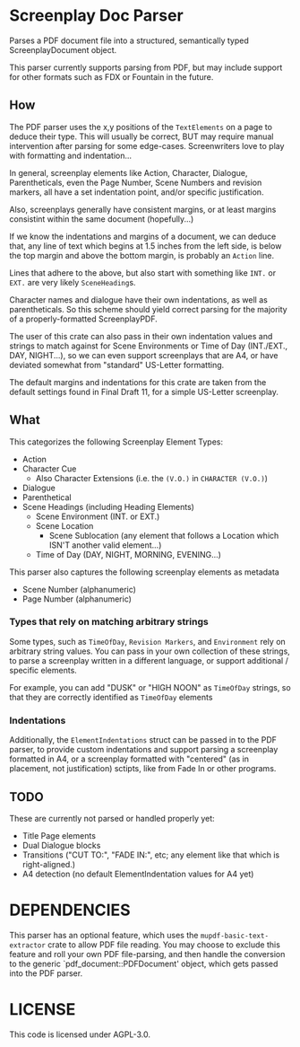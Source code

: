 # Screenplay Doc Parser
Parses a PDF document file into a structured, semantically typed ScreenplayDocument object.

This parser currently supports parsing from PDF, but may include support for other formats such as FDX or Fountain in the future.

## How

The PDF parser uses the x,y positions of the `TextElements` on a page to deduce their type. This will usually be correct, BUT may require manual intervention after parsing for some edge-cases. Screenwriters love to play with formatting and indentation...

In general, screenplay elements like Action, Character, Dialogue, Parentheticals, even the Page Number, Scene Numbers and revision markers, all have a set indentation point, and/or specific justification.

Also, screenplays generally have consistent margins, or at least margins consistint within the same document (hopefully...)

If we know the indentations and margins of a document, we can deduce that, any line of text which begins at 1.5 inches from the left side, is below the top margin and above the bottom margin, is probably an `Action` line.

Lines that adhere to the above, but also start with something like `INT.` or `EXT.` are very likely `SceneHeading`s.

Character names and dialogue have their own indentations, as well as parentheticals. So this scheme should yield correct parsing for the majority of a properly-formatted ScreenplayPDF.

The user of this crate can also pass in their own indentation values and strings to match against for Scene Environments or Time of Day (INT./EXT., DAY, NIGHT...), so we can even support screenplays that are A4, or have deviated somewhat from "standard" US-Letter formatting.

The default margins and indentations for this crate are taken from the default settings found in Final Draft 11, for a simple US-Letter screenplay.

## What

This categorizes the following Screenplay Element Types:

- Action
- Character Cue
    - Also Character Extensions (i.e. the `(V.O.)` in `CHARACTER (V.O.)`)
- Dialogue
- Parenthetical
- Scene Headings (including Heading Elements)
    - Scene Environment (INT. or EXT.)
    - Scene Location
        - Scene Sublocation (any element that follows a Location which ISN'T another valid element...)
    - Time of Day (DAY, NIGHT, MORNING, EVENING...)

This parser also captures the following screenplay elements as metadata
- Scene Number (alphanumeric)
- Page Number (alphanumeric)

### Types that rely on matching arbitrary strings

Some types, such as `TimeOfDay`, `Revision Markers`, and `Environment` rely on arbitrary string values. You can pass in your own collection of these strings, to parse a screenplay written in a different language, or support additional / specific elements.

For example, you can add "DUSK" or "HIGH NOON" as `TimeOfDay` strings, so that they are correctly identified as `TimeOfDay` elements

### Indentations

Additionally, the `ElementIndentations` struct can be passed in to the PDF parser, to provide custom indentations and support parsing a screenplay formatted in A4, or a screenplay formatted with "centered" (as in placement, not justification) sctipts, like from Fade In or other programs.

## TODO

These are currently not parsed or handled properly yet:

- Title Page elements
- Dual Dialogue blocks
- Transitions ("CUT TO:", "FADE IN:", etc; any element like that which is right-aligned.)
- A4 detection (no default ElementIndentation values for A4 yet)

# DEPENDENCIES

This parser has an optional feature, which uses the `mupdf-basic-text-extractor` crate to allow PDF file reading. You may choose to exclude this feature and roll your own PDF file-parsing, and then handle the conversion to the generic `pdf_document::PDFDocument' object, which gets passed into the PDF parser. 

# LICENSE

This code is licensed under AGPL-3.0.